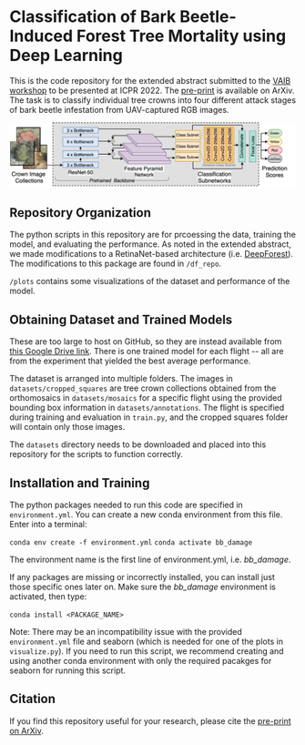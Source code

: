 # Classification of Bark Beetle-Induced Forest Tree Mortality using Deep Learning

This is the code repository for the extended abstract submitted to the [VAIB workshop](https://homepages.inf.ed.ac.uk/rbf/vaib22.html) to be presented at ICPR 2022. The [pre-print](https://arxiv.org/abs/2207.07241) is available on ArXiv. The task is to classify individual tree crowns into four different attack stages of bark beetle infestation from UAV-captured RGB images. 

![Classification task summarized.](vaib%20block_diagram.png?raw=true)



## Repository Organization
The python scripts in this repository are for prcoessing the data, training the model, and evaluating the performance. As noted in the extended abstract, we made modifications to a RetinaNet-based architecture (i.e. [DeepForest](https://deepforest.readthedocs.io/en/latest/landing.html)). The modifications to this package are found in `/df_repo`. 

`/plots` contains some visualizations of the dataset and performance of the model.


## Obtaining Dataset and Trained Models
These are too large to host on GitHub, so they are instead available from [this Google Drive link](https://drive.google.com/drive/folders/1-TisGZ9vo5hqp-0aawMW7IeVaW50CMWG?usp=sharing). There is one trained model for each flight -- all are from the experiment that yielded the best average performance. 

The dataset is arranged into multiple folders. The images in `datasets/cropped_squares` are tree crown collections obtained from the orthomosaics in `datasets/mosaics` for a specific flight using the provided bounding box information in `datasets/annotations`. The flight is specified during training and evaluation in `train.py`, and the cropped squares folder will contain only those images.

The `datasets` directory needs to be downloaded and placed into this repository for the scripts to function correctly. 

## Installation and Training
The python packages needed to run this code are specified in `environment.yml`. You can create a new conda environment from this file. Enter into a terminal:

`conda env create -f environment.yml`
`conda activate bb_damage`

The environment name is the first line of environment.yml, i.e. *bb_damage*.

If any packages are missing or incorrectly installed, you can install just those specific ones later on. Make sure the *bb_damage* environment is activated, then type:

`conda install <PACKAGE_NAME>`

Note: There may be an incompatibility issue with the provided `environment.yml` file and seaborn (which is needed for one of the plots in `visualize.py`). If you need to run this script, we recommend creating and using another conda environment with only the required pacakges for seaborn for running this script. 

## Citation
If you find this repository useful for your research, please cite the [pre-print on ArXiv](https://arxiv.org/abs/2207.07241). 

